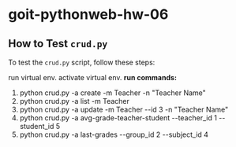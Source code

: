 # goit-pythonweb-hw-06

## How to Test `crud.py`

To test the `crud.py` script, follow these steps:

run virtual env.
activate virtual env.
**run commands:**

1. python crud.py -a create -m Teacher -n "Teacher Name"
2. python crud.py -a list -m Teacher
3. python crud.py -a update -m Teacher --id 3 -n "Teacher Name"
4. python crud.py -a avg-grade-teacher-student --teacher_id 1 --student_id 5
5. python crud.py -a last-grades --group_id 2 --subject_id 4
